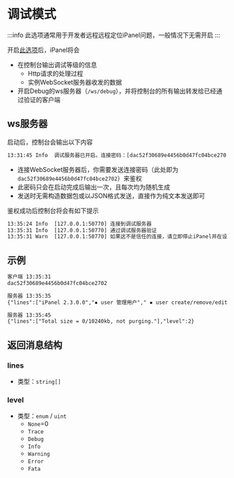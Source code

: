 # 调试模式

:::info
此选项通常用于开发者远程远程定位iPanel问题，一般情况下无需开启
:::

开启[此选项](setting#debug)后，iPanel将会

- 在控制台输出调试等级的信息
  - Http请求的处理过程
  - 实例WebSocket服务器收发的数据
- 开启Debug的ws服务器（`/ws/debug`），并将控制台的所有输出转发给已经通过验证的客户端

## ws服务器

启动后，控制台会输出以下内容

```txt
13:31:45 Info  调试服务器已开启。连接密码：[dac52f30689e4456b0d47fc04bce2702]
```

- 连接WebSocket服务器后，你需要发送连接密码（此处即为`dac52f30689e4456b0d47fc04bce2702`）来鉴权
- 此密码只会在启动完成后输出一次，且每次均为随机生成
- 发送时无需构造数据包或以JSON格式发送，直接作为纯文本发送即可

鉴权成功后控制台将会有如下提示

```txt
13:35:24 Info  [127.0.0.1:50770] 连接到调试服务器
13:35:31 Info  [127.0.0.1:50770] 通过调试服务器验证
13:35:31 Warn  [127.0.0.1:50770] 如果这不是信任的连接，请立即停止iPanel并在设置中禁用调试
```

## 示例

```txt
客户端 13:35:31
dac52f30689e4456b0d47fc04bce2702

服务器 13:35:35
{"lines":["iPanel 2.3.0.0","▪ user 管理用户"," ▪ user create/remove/edit 操作用户（此功能需要可交互的终端）"," ▪ user list 列出所有用户"," ▪ user create [description:string?] 创建用户"," ▪ user edit [description:string?] 编辑指定用户"," ▪ user remove 删除指定用户","▪ list 列出所有实例","▪ cls 清屏","▪ version 显示详细的版本和版权信息","▪ exit 关闭并退出"],"level":2}

服务器 13:35:45
{"lines":["Total size = 0/10240kb, not purging."],"level":2}
```

## 返回消息结构

### lines

- 类型：`string[]`

### level

- 类型：`enum` / `uint`
  - `None`=0
  - `Trace`
  - `Debug`
  - `Info`
  - `Warning`
  - `Error`
  - `Fata`
